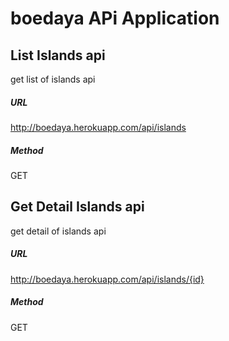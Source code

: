 # boedaya APi Application


## List Islands api
get list of islands api

##### URL
http://boedaya.herokuapp.com/api/islands

##### Method
GET


## Get Detail Islands api
get detail of islands api


##### URL
http://boedaya.herokuapp.com/api/islands/{id}

##### Method
GET
